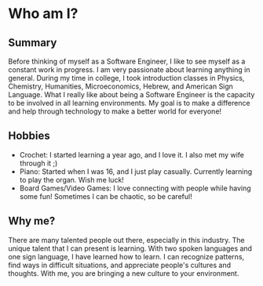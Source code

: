 # Who am I?

## Summary

Before thinking of myself as a Software Engineer, I like to see myself as a constant work in progress. I am very passionate about learning anything in general. During my time in college, I took introduction classes in Physics, Chemistry, Humanities, Microeconomics, Hebrew, and American Sign Language.
What I really like about being a Software Engineer is the capacity to be involved in all learning environments. My goal is to make a difference and help through technology to make a better world for everyone!

## Hobbies
- Crochet: I started learning a year ago, and I love it. I also met my wife through it ;)
- Piano: Started when I was 16, and I just play casually. Currently learning to play the organ. Wish me luck!
- Board Games/Video Games: I love connecting with people while having some fun! Sometimes I can be chaotic, so be careful!

## Why me?
There are many talented people out there, especially in this industry. The unique talent that I can present is learning. With two spoken languages and one sign language, I have learned how to learn. I can recognize patterns, find ways in difficult situations, and appreciate people's cultures and thoughts. With me, you are bringing a new culture to your environment.
